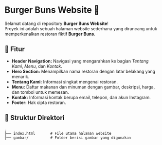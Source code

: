 # Burger Buns Website 🍔

Selamat datang di repository **Burger Buns Website**!  
Proyek ini adalah sebuah halaman website sederhana yang dirancang untuk memperkenalkan restoran fiktif **Burger Buns**. 

## 📝 Fitur
- **Header Navigation:** Navigasi yang mengarahkan ke bagian *Tentang Kami*, *Menu*, dan *Kontak*.
- **Hero Section:** Menampilkan nama restoran dengan latar belakang yang menarik.
- **Tentang Kami:** Informasi singkat mengenai restoran.
- **Menu:** Daftar makanan dan minuman dengan gambar, deskripsi, harga, dan tombol untuk memesan.
- **Kontak:** Informasi kontak berupa email, telepon, dan akun Instagram.
- **Footer:** Hak cipta restoran.

## 📂 Struktur Direktori
```plaintext
.
├── index.html       # File utama halaman website
├── gambar/          # Folder berisi gambar yang digunakan
